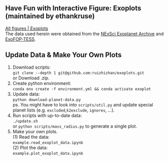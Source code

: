## Have Fun with Interactive Figure: Exoplots (maintained by ethankruse)
[All figures | Exoplots](https://ethankruse.github.io/exoplots/)<br>
The data used herein were obtained from the [NExSci Exoplanet Archive](https://exoplanetarchive.ipac.caltech.edu/) and [ExoFOP-TESS](https://exofop.ipac.caltech.edu/tess/).<br>


## Update Data & Make Your Own Plots
1. Download scripts:<br>
    `git clone --depth 1 git@github.com:ruizhizhan/exoplots.git`<br>
or Download .zip.
2. Create python environment:<br>
    `conda env create -f environment.yml && conda activate exoplot`
3. Update data:<br>
    `python download-planet-data.py`<br>
ps. You might have to look into `scripts/util.py` and update special planet lists (e.g. `excluded`,`k2exclude`, `ignores`, ...).
4. Run scripts with up-to-date data: <br>
    `./update.sh`<br>
or `python scripts/mass_radius.py` to generate a single plot.
5. Make your own plots.<br>
(1) Read the data: <br>
`example.read_exoplot_data.ipynb`<br>
(2) Plot the data: <br>
`example.plot_exoplot_data.ipynb`